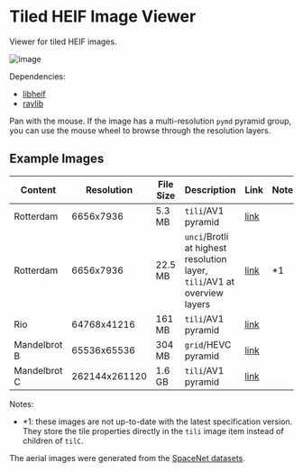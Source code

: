 # Tiled HEIF Image Viewer
Viewer for tiled HEIF images.

![image](https://github.com/user-attachments/assets/979c74af-b59c-4bec-8edd-16f8752c7b47)

Dependencies:
- [libheif](https://github.com/strukturag/libheif)
- [raylib](https://www.raylib.com/)

Pan with the mouse. If the image has a multi-resolution `pymd` pyramid group, you can use the mouse wheel to browse through the resolution layers.

## Example Images

| Content | Resolution | File Size | Description | Link | Notes |
| ------- | ---------- | --------- | ----------- | ---- | ----- |
| Rotterdam | 6656x7936 | 5.3 MB   | `tili`/AV1 pyramid | [link](https://cloud.dirk-farin.de/s/9oeXtYfPH44QBox) |   |
| Rotterdam | 6656x7936 | 22.5 MB   | `unci`/Brotli at highest resolution layer,<br>`tili`/AV1 at overview layers | [link](https://cloud.dirk-farin.de/s/rbqkSs4QWZFSneS) | *1 |
| Rio     | 64768x41216 | 161 MB   | `tili`/AV1 pyramid | [link](https://cloud.dirk-farin.de/s/KT6qgfmpKRTWep6)  |   |
| Mandelbrot B | 65536x65536 | 304 MB | `grid`/HEVC pyramid | [link](https://cloud.dirk-farin.de/s/3XzFPxfw9GPNrxK) |   |
| Mandelbrot C | 262144x261120 | 1.6 GB | `tili`/AV1 pyramid | [link](https://cloud.dirk-farin.de/s/iJ8PP8tYQfCY34r) |   |

Notes:
- *1: these images are not up-to-date with the latest specification version. They store the tile properties directly in the `tili` image item instead of children of `tilC`.

The aerial images were generated from the [SpaceNet datasets](https://spacenet.ai/).
